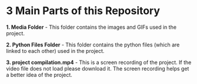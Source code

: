 # 3 Main Parts of this Repository

**1. Media Folder** - This folder contains the images and GIFs used in the project.

**2. Python Files Folder** - This folder contains the python files (which are linked to each other) used in the project.

**3. project compilation.mp4** - This is a screen recording of the project. If the video file does not load please download it. The screen recording helps get a better idea of the project.
